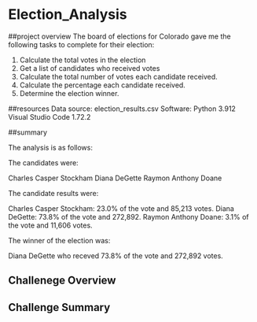 # Election_Analysis

##project overview
The board of elections for Colorado gave me the following tasks to complete for their election:

1. Calculate the total votes in the election
2. Get a list of candidates who received votes
3. Calculate the total number of votes each candidate received.
4. Calculate the percentage each candidate received.
5. Determine the election winner.

##resources
Data source: election_results.csv
Software: Python 3.912 Visual Studio Code 1.72.2

##summary

The analysis is as follows:

The candidates were:

Charles Casper Stockham
Diana DeGette
Raymon Anthony Doane

The candidate results were:

Charles Casper Stockham: 23.0% of the vote and 85,213 votes.
Diana DeGette: 73.8% of the vote and 272,892.
Raymon Anthony Doane: 3.1% of the vote and 11,606 votes.

The winner of the election was:

Diana DeGette who receved 73.8% of the vote and 272,892 votes.

## Challenege Overview

## Challenge Summary





